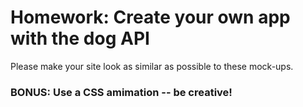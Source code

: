 # Homework: Create your own app with the dog API

Please make your site look as similar as possible to these mock-ups.


### BONUS: Use a CSS amimation -- be creative!
